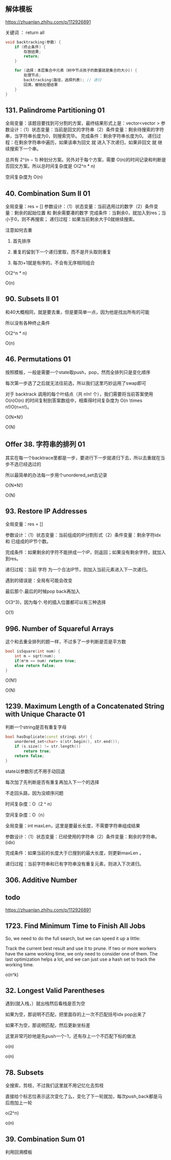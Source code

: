 ## 解体模板

https://zhuanlan.zhihu.com/p/112926891

关键词 ： return all 

```cpp
void backtracking(参数) {
    if (终止条件) {
        存放结果;
        return;
    }

    for (选择：本层集合中元素（树中节点孩子的数量就是集合的大小）) {
        处理节点;
        backtracking(路径，选择列表); // 递归
        回溯，撤销处理结果
    }
}
```

## 131. Palindrome Partitioning 01 
 
全局变量：该题目要找到可分割的方案，最终结果形式上是：vector<vector<string> >
参数设计：（1）状态变量：当前是回文的字符串（2）条件变量：剩余待搜索的字符串，当字符串长度为0，则搜索完毕。
完成条件：剩余字符串长度为0。
递归过程：在剩余字符串中遍历，如果该串为回文 就 进入下次递归，如果非回文 就 继续搜索下一个串。

总共有 2^(n − 1) 种划分方案。另外对于每个方案，需要 O(n)的时间记录和判断是否回文方案。所以总时间复杂度是 O(2^n * n)

空间复杂度为 O(n)

## 40. Combination Sum II 01 

全局变量：res = []
参数设计：（1）状态变量：当前选用过的数字（2）条件变量：剩余的起始位置 和 剩余需要凑的数字
完成条件：当剩余0，就加入到res；当小于0，则不再搜索；
递归过程：如果当前剩余大于0就继续搜索。

注意如何去重

1. 首先排序

2. 重复的留到下一个递归里取，而不是开头取则重复

3. 每次i+1就是有序的，不会有无序相同组合

O(2^n * n)

O(n)
  
## 90. Subsets II 01 

和40大概相同，就是要去重，但是要简单一点，因为他是找出所有的可能

所以没有各种终止条件

O(2^n * n)

O(n)

## 46. Permutations 01

按照模板，一般是需要一个state取push，pop，然而全排列只是变化顺序

每次第一步选了之后就无法往前选，所以我们这里巧妙运用了swap即可

对于 backtrack 调用的每个叶结点（共 n!n! 个），我们需要将当前答案使用 O(n)O(n) 的时间复制到答案数组中，相乘得时间复杂度为 O(n \times n!)O(n×n!)。

O(N*N!)

O(N)

## Offer 38. 字符串的排列 01

其实在每一个backtrace里都是一步，要进行下一步就递归下去，所以去重就在当步不选已经选过的

所以最简单的办法每一步用个unordered_set去记录

O(N*N!)

O(N)

## 93. Restore IP Addresses

全局变量：res = []

参数设计：（1）状态变量：当前组成的IP分割形式（2）条件变量：剩余字符idx 和 已组成的IP节个数。

完成条件：如果剩余的字符不能拼成一个IP，则返回；如果没有剩余字符，就加入到res。

递归过程：当前 字符 为一个合法IP节，则加入当前元素进入下一次递归。

遇到的错误是：全局有可能会改变

最后那个.最后的时候pop back再加入

O(3^3)，因为每个.号的插入位置都可以有三种选择

O(1)

## 996. Number of Squareful Arrays

这个和去重全排列的题一样，不过多了一步判断是否是平方数

```cpp
bool isSquare(int num) {
    int m = sqrt(num);
    if(m*m == num) return true;
    else return false;
}
```
O(N!)

O(N)

## 1239. Maximum Length of a Concatenated String with Unique Characte 01

判断一个string是否有重复字母

```cpp
bool hasDuplicate(const string& str) {
    unordered_set<char> s(str.begin(), str.end());
    if (s.size() != str.length()) 
        return true;
    return false;
}
```

state以参数形式不用手动回退

每次加了先判断是否有重复再加入下一个的选择

不走回头路，因为没顺序问题

时间复杂度：O（2 ^ n）

空间复杂度：O（n）

全局变量：int maxLen，这里是要最长长度，不需要字符串组成结果

参数设计：（1）状态变量：已经使用的字符串（2）条件变量：剩余的字符串。(idx)

完成条件：如果当前的长度大于已搜到的最大长度，则更新maxLen 。

递归过程：当前字符串和已有字符串没有重复元素，则进入下次递归。

## 306. Additive Number



## todo

https://zhuanlan.zhihu.com/p/112926891

## 1723. Find Minimum Time to Finish All Jobs

So, we need to do the full search, but we can speed it up a little:

Track the current best result and use it to prune.
If two or more workers have the same working time, we only need to consider one of them.
The last optimization helps a lot, and we can just use a hash set to track the working time.

o(n^k)

## 32. Longest Valid Parentheses

遇到(就入栈，）就出栈然后看栈是否为空

如果为空，那说明不匹配，把里面存的上一次不匹配括号idx pop出来了

如果不为空，那说明匹配，然后更新坐标差

这里非常巧妙地是先push一个-1，还有存上一个不匹配下标的做法

o(n)

o(n)

## 78. Subsets

全搜索，剪枝，不过我们这里就不用记忆化去剪枝

直接给个标志位表示这次变化了么，变化了下一轮就加，每次push_back都是马后炮加上一轮

o(2^n)

o(n)

## 39. Combination Sum 01

利用回溯模板

